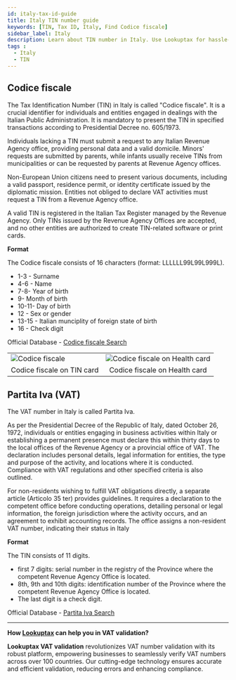 ```yaml
---
id: italy-tax-id-guide
title: Italy TIN number guide
keywords: [TIN, Tax ID, Italy, Find Codice fiscale]
sidebar_label: Italy
description: Learn about TIN number in Italy. Use Lookuptax for hassle-free tax id validation in Italy and other 100+ countries
tags : 
  - Italy
  - TIN
---
```


## Codice fiscale
The Tax Identification Number (TIN) in Italy is called "Codice fiscale". It is a crucial identifier for individuals and entities engaged in dealings with the Italian Public Administration. It is mandatory to present the TIN in specified transactions according to Presidential Decree no. 605/1973.

Individuals lacking a TIN must submit a request to any Italian Revenue Agency office, providing personal data and a valid domicile. Minors' requests are submitted by parents, while infants usually receive TINs from municipalities or can be requested by parents at Revenue Agency offices.

Non-European Union citizens need to present various documents, including a valid passport, residence permit, or identity certificate issued by the diplomatic mission. Entities not obliged to declare VAT activities must request a TIN from a Revenue Agency office.

A valid TIN is registered in the Italian Tax Register managed by the Revenue Agency. Only TINs issued by the Revenue Agency Offices are accepted, and no other entities are authorized to create TIN-related software or print cards.

**Format**

The Codice fiscale consists of 16 characters (format: LLLLLL99L99L999L).

* 1-3 - Surname
* 4-6 - Name
* 7-8- Year of birth
* 9- Month of birth
* 10-11- Day of birth 
* 12 - Sex or gender
* 13-15 - Italian munciplity of foreign state of birth
* 16 - Check digit


Official Database - [Codice fiscale Search](https://telematici.agenziaentrate.gov.it/VerificaCF/Scegli.jsp)


<table align="center" border="0px" border-color="#dedede"><tr><td>
  <img src="/docs/img/taxid/codice-fiscale.PNG" alt="Codice fiscale"/>
  </td><td>
  <img src="/docs/img/taxid/health-card.PNG" alt="Codice fiscale on Health card"/>
  </td></tr>
  <tr><td align="center">Codice fiscale on TIN card</td><td align="center">Codice fiscale on Health card</td></tr>
</table>



## Partita Iva (VAT)

The VAT number in Italy is called Partita Iva. 

As per the Presidential Decree of the Republic of Italy, dated October 26, 1972, individuals or entities engaging in business activities within Italy or establishing a permanent presence must declare this within thirty days to the local offices of the Revenue Agency or a provincial office of VAT. The declaration includes personal details, legal information for entities, the type and purpose of the activity, and locations where it is conducted. Compliance with VAT regulations and other specified criteria is also outlined.

For non-residents wishing to fulfill VAT obligations directly, a separate article (Articolo 35 ter) provides guidelines. It requires a declaration to the competent office before conducting operations, detailing personal or legal information, the foreign jurisdiction where the activity occurs, and an agreement to exhibit accounting records. The office assigns a non-resident VAT number, indicating their status in Italy

**Format**

The TIN consists of 11 digits.
* first 7 digits: serial number in the registry of the Province where the competent Revenue Agency Office is located.
* 8th, 9th and 10th digits: identification number of the Province where the competent Revenue Agency Office is located.
* The last digit is a check digit.


Official Database - [Partita Iva Search](https://telematici.agenziaentrate.gov.it/VerificaPIVA/Scegli.jsp)


----
**How [Lookuptax](https://lookuptax.com/) can help you in VAT validation?**

**Lookuptax VAT validation** revolutionizes VAT number validation with its robust platform, empowering businesses to seamlessly verify VAT numbers across over 100 countries. Our cutting-edge technology ensures accurate and efficient validation, reducing errors and enhancing compliance.
